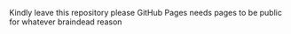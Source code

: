 Kindly leave this repository please
GitHub Pages needs pages to be public for whatever braindead reason
